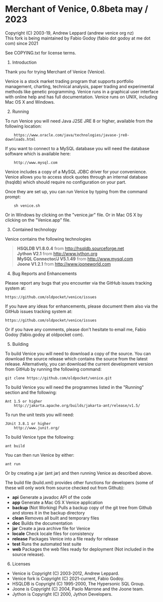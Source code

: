 Merchant of Venice, 0.8beta may / 2023
=========================================

Copyright (C) 2003-19, Andrew Leppard (andrew venice org nz)  
This fork is being maintained by Fabio Godoy (fabio dot godoy at me dot com) since 2021

See COPYING.txt for license terms.

1) Introduction

Thank you for trying Merchant of Venice (Venice).

Venice is a stock market trading program that supports portfolio management, charting, technical analysis, paper trading and experimental methods like genetic programming. Venice runs in a graphical user interface with online help and has full documentation. Venice runs on UNIX, including Mac OS X and Windows.

2) Running

To run Venice you will need Java J2SE JRE 8 or higher, available from the following location:

        https://www.oracle.com/java/technologies/javase-jre8-downloads.html

If you want to connect to a MySQL database you will need the database software which is available here:

        http://www.mysql.com

Venice includes a copy of a MySQL JDBC driver for your convenience. Venice allows you to access stock quotes through an internal database (hsqldb) which should require no configuration on your part.

Once they are set up, you can run Venice by typing from the command prompt:

        sh venice.sh

Or in Windows by clicking on the "venice.jar" file. Or in Mac OS X by clicking on the "Venice.app" file.

3) Contained technology

Venice contains the following technologies

> **HSQLDB V1.8.0.4**           from http://hsqldb.sourceforge.net  
> **Jython V2.1**               from http://www.jython.org  
> **MySQL Connector/J V5.1.49** from http://www.mysql.com  
> **Joone V1.2.1**              from http://www.jooneworld.com  

4) Bug Reports and Enhancements

Please report any bugs that you encounter via the GitHub issues
tracking system at:

    https://github.com/oldpocket/venice/issues

If you have any ideas for enhancements, please document them also via the GitHub issues tracking system at:

    https://github.com/oldpocket/venice/issues

Or if you have any comments, please don't hesitate to email me, Fabio Godoy (fabio.godoy at oldpocket com).

5) Building

To build Venice you will need to download a copy of the source. You can download the source release which contains the source from the latest release. Alternatively, you can download the current development version from GitHub by running the following command:

    git clone https://github.com/oldpocket/venice.git

To build Venice you will need the programmes listed in the "Running" section and the following:

    Ant 1.5 or higher
        http://jakarta.apache.org/builds/jakarta-ant/release/v1.5/

To run the unit tests you will need:

    JUnit 3.8.1 or higher
        http://www.junit.org/

To build Venice type the following:

    ant build

You can then run Venice by either:

    ant run

Or by creating a jar (ant jar) and then running Venice as described above.

The build file (build.xml) provides other functions for developers (some of these will only work from source checked out from Github):

* **api**     Generate a javadoc API of the code  
* **app**     Generate a Mac OS X Venice application  
* **backup**  (Not Working) Pulls a backup copy of the git tree from Github and stores it in the backup directory  
* **clean**   Removes all built and temporary files  
* **doc**     Builds the documentation  
* **jar**     Create a java archive file for Venice  
* **locale**  Check locale files for consistency  
* **release** Packages Venice into a file ready for release  
* **test**    Runs the automated test suite  
* **web**     Packages the web files ready for deployment (Not included in the source release).

6) Licenses

* Venice is Copyright (C) 2003-2012, Andrew Leppard.  
* Venice fork is Copyright (C) 2021-current, Fabio Godoy.  
* HSQLDB is Copyright (C) 1995-2000, The Hypersonic SQL Group.  
* Joone is Copyright (C) 2004, Paolo Marrone and the Joone team.  
* Jython is Copyright (C) 2000, Jython Developers.  
